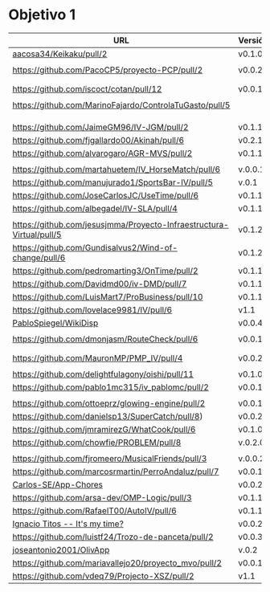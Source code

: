# Objetivo 1

| URL                                        | Versión | Alcanzado |
|--------------------------------------------|---------|-----------|
| [aacosa34/Keikaku/pull/2](https://github.com/aacosa34/Keikaku/pull/2)| v0.1.0 |  ✓ |
| <!-- Enlace de ArturoAcf --> | | |
| https://github.com/PacoCP5/proyecto-PCP/pull/2 | v0.0.2 |  ✓ |
| <!-- Enlace de SixtoCoca --> | | |
| <!-- Enlace de C V C --> | | |
| https://github.com/iscoct/cotan/pull/12 | v0.0.1 |  ✓ |
| <!-- Enlace de D H J M --> | | |
| https://github.com/MarinoFajardo/ControlaTuGasto/pull/5 | | ✓ |
| <!-- Enlace de F V J A --> | | |
| <!-- Enlace de pabloFernandezRR --> | | |
| <!-- Enlace de dfolcha --> | | |
| https://github.com/JaimeGM96/IV-JGM/pull/2 | v0.1.1 | ✓ |
| https://github.com/fjgallardo00/Akinah/pull/6 | v0.2.1 | ✓ |
| https://github.com/alvarogaro/AGR-MVS/pull/2 |v0.1.1| ✓ |
| <!-- Enlace de Juanmihdz --> | | |
| https://github.com/martahuetem/IV_HorseMatch/pull/6 |v.0.0.1 |✓ |
| https://github.com/manujurado1/SportsBar-IV/pull/5 |v.0.1 |✓ |
| https://github.com/JoseCarlosJC/UseTime/pull/6 |v0.1.1 |✓ |
| https://github.com/albegadel/IV-SLA/pull/4 |v0.1.1 | |
| <!-- Enlace de adrianlc3 --> | | |
| https://github.com/jesusjmma/Proyecto-Infraestructura-Virtual/pull/5 | v0.1.2 |✓|
| https://github.com/Gundisalvus2/Wind-of-change/pull/6 | v0.1.2 | |
| https://github.com/pedromarting3/OnTime/pull/2 | v0.1.1 | ✓ |
| https://github.com/Davidmd00/iv-DMD/pull/7 | v0.1.1| |
| https://github.com/LuisMart7/ProBusiness/pull/10 | v0.1.1 | ✓ |
| https://github.com/lovelace9981/IV/pull/6 | v1.1 | |
| [PabloSpiegel/WikiDisp](https://github.com/PabloSpiegel/WikiDisp/pull/13) | v0.0.4 | ✓ |
| <!-- Enlace de M M J M --> | | |
| https://github.com/dmonjasm/RouteCheck/pull/6 | v0.0.1 |  ✓ |
| <!-- Enlace de santim15 --> | | |
| <!-- Enlace de M P I --> | | |
| https://github.com/MauronMP/PMP_IV/pull/4 | v0.0.2 | ✓ |
| <!-- Enlace de amogue73 --> | | |
| https://github.com/delightfulagony/oishi/pull/11 | v0.1.0 | ✓ |
| https://github.com/pablo1mc315/iv_pablomc/pull/2 | v0.0.1 | ✓  |
| <!-- Enlace de antoniojesuus --> | | |
| https://github.com/ottoeprz/glowing-engine/pull/2 | v0.0.1 | |
| https://github.com/danielsp13/SuperCatch/pull/8) | v0.0.2 | ✓ |
| https://github.com/jmramirezG/WhatCook/pull/6 | v0.1.0 | ✓ |
| https://github.com/chowfie/PROBLEM/pull/8 | v.0.2.0| ✓ |
| <!-- Enlace de crdelapuente --> | | |
| https://github.com/fjromeero/MusicalFriends/pull/3 | v.0.0.2 | ✓ |
| https://github.com/marcosrmartin/PerroAndaluz/pull/7 | v0.0.1 | ✓ |
| [Carlos-SE/App-Chores](https://github.com/Carlos-SE/App-chores/pull/4) | v0.0.2 |✓|
| https://github.com/arsa-dev/OMP-Logic/pull/3 | v0.1.1 |  ✓ |
| https://github.com/RafaelT00/AutoIV/pull/6 | v0.1.1 | ✓ |
| [Ignacio Titos -- It's my time?](https://github.com/ignaciotitos/IV---HealthForAll/pull/8) | v0.0.2 |  ✓ |
| https://github.com/luistf24/Trozo-de-panceta/pull/2 | v0.0.3 |  ✓ |
| [joseantonio2001/OlivApp](https://github.com/joseantonio2001/OlivApp/pull/2) | v.0.2 |✓ |
| https://github.com/mariavallejo20/proyecto_mvo/pull/2 | v0.0.1 |  ✓ |
| https://github.com/vdeq79/Projecto-XSZ/pull/2 | v1.1 | ✓  |
